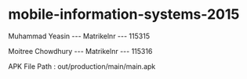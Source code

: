 # mobile-information-systems-2015

Muhammad Yeasin --- Matrikelnr --- 115315

Moitree Chowdhury --- Matrikelnr --- 115316

APK File Path : out/production/main/main.apk

